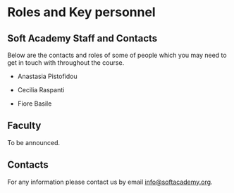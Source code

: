 # Roles and Key personnel
## Soft Academy Staff and Contacts

Below are the contacts and roles of some of people which you may need to get in touch with throughout the course.  

- Anastasia Pistofidou

- Cecilia Raspanti

- Fiore Basile

## Faculty

To be announced.

## Contacts

For any information please contact us by email [info@softacademy.org](mailto:info@softacademy.org).
